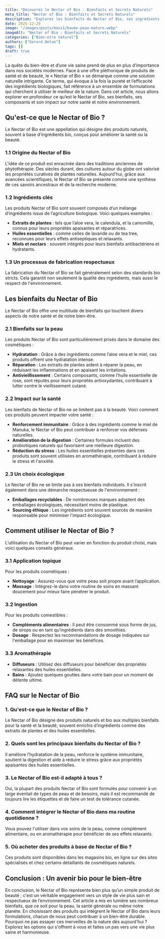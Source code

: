 ```yaml
---
title: "Découvrez le Nectar of Bio : Bienfaits et Secrets Naturels"
meta_title: "Nectar of Bio : Bienfaits et Secrets Naturels"
description: "Explorez les bienfaits du Nectar of Bio, ses ingrédients, son utilisation, et comment il contribue à un mode de vie durable."
date: 2025-12-29
image: "/images/posts/mass1/baume-peau-mature.webp"
imageAlt: "Nectar of Bio : Bienfaits et Secrets Naturels"
categories: ["Bien-etre naturel"]
authors: ["Gerard Delao"]
tags: []
draft: true
---
```



La quête du bien-être et d’une vie saine prend de plus en plus d’importance dans nos sociétés modernes. Face à une offre pléthorique de produits de santé et de beauté, le « Nectar of Bio » se démarque comme une solution naturelle intrigante. Ce terme, qui évoque à la fois la pureté et l’efficacité des ingrédients biologiques, fait référence à un ensemble de formulations qui cherchent à utiliser le meilleur de la nature. Dans cet article, nous allons explorer en profondeur ce qu’est le Nectar of Bio, ses bienfaits, ses composants et son impact sur notre santé et notre environnement.

## Qu'est-ce que le Nectar of Bio ?

Le Nectar of Bio est une appellation qui désigne des produits naturels, souvent à base d’ingrédients bio, conçus pour améliorer la santé ou la beauté. 

### 1.1 Origine du Nectar of Bio

L'idée de ce produit est enracinée dans des traditions anciennes de phytothérapie. Des siècles durant, des cultures autour du globe ont valorisé les propriétés curatives de plantes naturelles. Aujourd'hui, grâce aux avancées scientifiques, le Nectar of Bio se présente comme une synthèse de ces savoirs ancestraux et de la recherche moderne.

### 1.2 Ingrédients clés

Les produits Nectar of Bio sont souvent composés d’un mélange d’ingrédients issus de l’agriculture biologique. Voici quelques exemples :
- **Extraits de plantes** : tels que l’aloe vera, le calendula, et la camomille, connus pour leurs propriétés apaisantes et réparatrices.
- **Huiles essentielles** : comme celles de lavande ou de tea tree, reconnues pour leurs effets antiseptiques et relaxants.
- **Miels et nectars** : souvent intégrés pour leurs bienfaits antibactériens et hydratants.

### 1.3 Un processus de fabrication respectueux

La fabrication du Nectar of Bio se fait généralement selon des standards bio stricts. Cela garantit non seulement la qualité des ingrédients, mais aussi le respect de l'environnement.

## Les bienfaits du Nectar of Bio

Le Nectar of Bio offre une multitude de bienfaits qui touchent divers aspects de notre santé et de notre bien-être.

### 2.1 Bienfaits sur la peau

Les produits Nectar of Bio sont particulièrement prisés dans le domaine des cosmétiques :
- **Hydratation** : Grâce à des ingrédients comme l’aloe vera et le miel, ces produits offrent une hydratation intense.
- **Réparation** : Les extraits de plantes aident à réparer la peau, en réduisant les inflammations et en apaisant les irritations.
- **Antivieillissement** : Certains composants, comme l’huile essentielle de rose, sont réputés pour leurs propriétés antioxydantes, contribuant à lutter contre le vieillissement cutané.

### 2.2 Impact sur la santé

Les bienfaits de Nectar of Bio ne se limitent pas à la beauté. Voici comment ces produits peuvent impacter votre santé :
- **Renforcement immunitaire** : Grâce à des ingrédients comme le miel de Manuka, le Nectar of Bio peut contribuer à renforcer vos défenses naturelles.
- **Amélioration de la digestion** : Certaines formules incluent des probiotiques naturels qui favorisent une meilleure digestion.
- **Réduction du stress** : Les huiles essentielles présentes dans ces produits sont souvent utilisées en aromathérapie, contribuant à réduire le stress et l'anxiété.

### 2.3 Un choix écologique

Le Nectar of Bio ne se limite pas à ses bienfaits individuels. Il s'inscrit également dans une démarche respectueuse de l'environnement :
- **Emballages recyclables** : De nombreuses marques adoptent des emballages écologiques, nécessitant moins de plastique.
- **Sourcing éthique** : Les ingrédients sont souvent sourcés de manière responsable pour minimiser l'impact écologique.

## Comment utiliser le Nectar of Bio ?

L’utilisation du Nectar of Bio peut varier en fonction du produit choisi, mais voici quelques conseils généraux.

### 3.1 Application topique

Pour les produits cosmétiques :
- **Nettoyage** : Assurez-vous que votre peau soit propre avant l’application.
- **Massage** : Intégrez-le dans votre routine de soins en massant doucement pour mieux faire pénétrer le produit.

### 3.2 Ingestion

Pour les produits comestibles :
- **Compléments alimentaires** : Il peut être consommé sous forme de jus, de sirops ou en tant qu’ingrédients dans des smoothies.
- **Dosage** : Respectez les recommandations de dosage indiquées sur l'emballage pour en maximiser les bénéfices.

### 3.3 Aromathérapie

- **Diffuseurs** : Utilisez des diffuseurs pour bénéficier des propriétés relaxantes des huiles essentielles.
- **Bains** : Ajoutez quelques gouttes dans votre bain pour un moment de détente ultime.

## FAQ sur le Nectar of Bio

### 1. Qu'est-ce que le Nectar of Bio ?

Le Nectar of Bio désigne des produits naturels et bio aux multiples bienfaits pour la santé et la beauté, souvent enrichis d’ingrédients comme des extraits de plantes et des huiles essentielles.

### 2. Quels sont les principaux bienfaits du Nectar of Bio ?

Il améliore l’hydratation de la peau, renforce le système immunitaire, soutient la digestion et aide à réduire le stress grâce aux propriétés apaisantes des huiles essentielles.

### 3. Le Nectar of Bio est-il adapté à tous ?

Oui, la plupart des produits Nectar of Bio sont formulés pour convenir à un large éventail de types de peau et de besoins, mais il est recommandé de toujours lire les étiquettes et de faire un test de tolérance cutanée.

### 4. Comment intégrer le Nectar of Bio dans ma routine quotidienne ?

Vous pouvez l'utiliser dans vos soins de la peau, comme complément alimentaire, ou en aromathérapie pour bénéficier de ses effets relaxants.

### 5. Où acheter des produits à base de Nectar of Bio ?

Ces produits sont disponibles dans les magasins bio, en ligne sur des sites spécialisés et chez certains détaillants de cosmétiques naturels.

## Conclusion : Un avenir bio pour le bien-être

En conclusion, le Nectar of Bio représente bien plus qu’un simple produit de beauté ; c'est un véritable engagement vers un style de vie plus sain et respectueux de l’environnement. Cet article a mis en lumière ses nombreux bienfaits, que ce soit pour la peau, la santé générale ou même notre planète. En choisissant des produits qui intègrent le Nectar of Bio dans leurs formulations, chacun de nous peut contribuer à un bien-être durable. Pourquoi ne pas essayer ces merveilles de la nature dès aujourd'hui ? Explorez les options qui s'offrent à vous et faites un pas vers une vie plus saine et harmonieuse.

